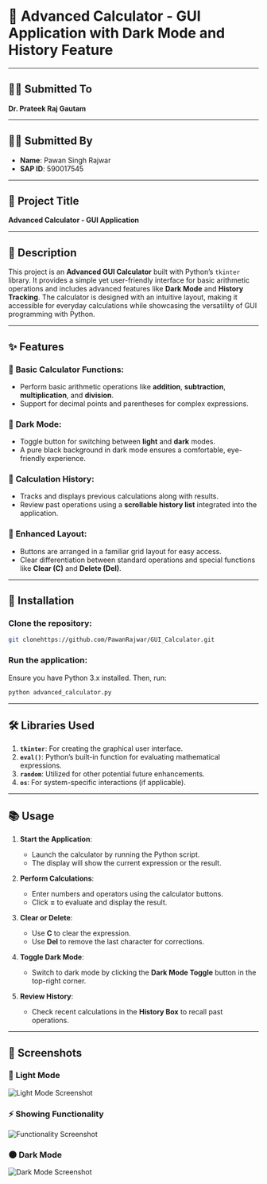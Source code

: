 

# **📱 Advanced Calculator - GUI Application with Dark Mode and History Feature**

---

## **👨‍🏫 Submitted To**  
**Dr. Prateek Raj Gautam**

---

## **👨‍🎓 Submitted By**  
- **Name**: Pawan Singh Rajwar  
- **SAP ID**: 590017545  

---

## **📄 Project Title**  
**Advanced Calculator - GUI Application**

---

## **📖 Description**  
This project is an **Advanced GUI Calculator** built with Python’s `tkinter` library. It provides a simple yet user-friendly interface for basic arithmetic operations and includes advanced features like **Dark Mode** and **History Tracking**. The calculator is designed with an intuitive layout, making it accessible for everyday calculations while showcasing the versatility of GUI programming with Python.

---

## **✨ Features**
### 🧮 **Basic Calculator Functions**:
- Perform basic arithmetic operations like **addition**, **subtraction**, **multiplication**, and **division**.
- Support for decimal points and parentheses for complex expressions.

### 🌙 **Dark Mode**:
- Toggle button for switching between **light** and **dark** modes.
- A pure black background in dark mode ensures a comfortable, eye-friendly experience.

### 📜 **Calculation History**:
- Tracks and displays previous calculations along with results.
- Review past operations using a **scrollable history list** integrated into the application.

### 🎨 **Enhanced Layout**:
- Buttons are arranged in a familiar grid layout for easy access.
- Clear differentiation between standard operations and special functions like **Clear (C)** and **Delete (Del)**.

---

## **🔧 Installation**
### Clone the repository:
```bash
git clonehttps://github.com/PawanRajwar/GUI_Calculator.git

```
### Run the application:
Ensure you have Python 3.x installed. Then, run:
```bash
python advanced_calculator.py
```

---

## **🛠️ Libraries Used**
1. **`tkinter`**: For creating the graphical user interface.
2. **`eval()`**: Python’s built-in function for evaluating mathematical expressions.
3. **`random`**: Utilized for other potential future enhancements.
4. **`os`**: For system-specific interactions (if applicable).

---

## **📚 Usage**
1. **Start the Application**:
   - Launch the calculator by running the Python script.
   - The display will show the current expression or the result.

2. **Perform Calculations**:
   - Enter numbers and operators using the calculator buttons.
   - Click **=** to evaluate and display the result.

3. **Clear or Delete**:
   - Use **C** to clear the expression.
   - Use **Del** to remove the last character for corrections.

4. **Toggle Dark Mode**:
   - Switch to dark mode by clicking the **Dark Mode Toggle** button in the top-right corner.

5. **Review History**:
   - Check recent calculations in the **History Box** to recall past operations.

---

## **📸 Screenshots**
### 🌟 **Light Mode**
![Light Mode Screenshot](<Screenshot 2024-11-25 122511-1.png>)

### ⚡ **Showing Functionality**
![Functionality Screenshot](<Screenshot 2024-11-25 122523-1.png>)

### 🌑 **Dark Mode**
![Dark Mode Screenshot](<Screenshot 2024-11-25 122537-1.png>)

